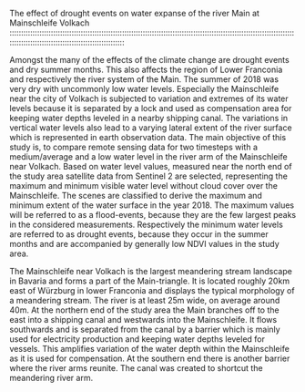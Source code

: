 The effect of drought events on water expanse of the river Main at Mainschleife Volkach
::::::::::::::::::::::::::::::::::::::::::::::::::::::::::::::::::::::::::::::::::::::::::::::::::::::::::::::::::::::::::::::::::::::::::::::::::::::::::::::::::::::::::::::

Amongst the many of the effects of the climate change are drought events and dry summer months. 
This also affects the region of Lower Franconia and respectively the river system of the Main. 
The summer of 2018 was very dry with uncommonly low water levels. 
Especially the Mainschleife near the city of Volkach is subjected to variation and extremes of its water levels 
because it is separated by a lock and used as compensation area for keeping water depths leveled in a nearby shipping canal. 
The variations in vertical water levels also lead to a varying lateral extent of the river surface 
which is represented in earth observation data. The main objective of this study is, 
to compare remote sensing data for two timesteps with a medium/average and a low water level in the river arm of the Mainschleife near Volkach. 
Based on water level values, measured near the north end of the study area satellite data from Sentinel 2 are selected, 
representing the maximum and minimum visible water level without cloud cover over the Mainschleife. 
The scenes are classified to derive the maximum and minimum extent of the water surface in the year 2018. 
The maximum values will be referred to as a flood-events, because they are the few largest peaks in the considered measurements. 
Respectively the minimum water levels are referred to as drought events, 
because they occur in the summer months and are accompanied by generally low NDVI values in the study area. 

The Mainschleife near Volkach is the largest meandering stream landscape in Bavaria and forms a part of the Main-triangle. 
It is located roughly 20km east of Würzburg in lower Franconia and displays the typical morphology of a meandering stream.
The river is at least 25m wide, on average around 40m. At the northern end of the study area the Main branches off to the east
into a shipping canal and westwards into the Mainschleife. It flows southwards and is separated from the canal by a barrier 
which is mainly used for electricity production and keeping water depths leveled for vessels. 
This amplifies variation of the water depth within the Mainschleife as it is used for compensation. 
At the southern end there is another barrier where the river arms reunite. The canal was created to shortcut the meandering river arm. 
